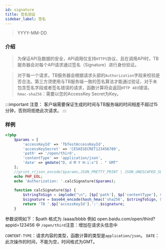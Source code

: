 ```yaml
---
id: signature
title: 签名验证
sidebar_label: 签名
---
```


> YYYY-MM-DD

### 介绍
> 为保证API及数据的安全，API调用仅支持`HTTPS`协议，且在调用API时，TB服务器会对每个API请求通过签名（Signature）进行身份验证。

> 对于每一个请求，TB服务器会根据请求头部的`Authorization`字段来校验是否合法。第三方须使用与TB服务端一致的签名算法才能通过验证，对于未包含签名字段或者签名错误的请求，函数计算将会返回`HTTP 403`错误。`hmac-sha256`：需要以您的AccessKey Secret为Key。

:::important
注意： 客户端需要保证生成的时间与TB服务端的时间相差不超过15分钟，否则将拒绝此次请求。
:::

### 样例

```php
<?php
    $params = [
        'accessKeyId' => 'TbTestAccessKeyId',
        'accessKeySecret' => 'CESHISECRET123456789',
        'path' => '/open/third',
        'contentType' => 'application/json',
        'date' => gmdate("D, d M Y H:i:s") . " GMT"
    ];
    //print_r(json_encode($params,JSON_PRETTY_PRINT | JSON_UNESCAPED_SLASHES));
    echo PHP_EOL;
    echo 'Authorization: '.calcSignature($params);
        
    function calcSignature($p) {
        $stringToSign = implode("\n", [$p['path'], $p['contentType'], $p['date']]);
        $signature = base64_encode(hash_hmac('sha256', $stringToSign, $p['accessKeySecret'], true));
        return 'TB '.$p['accessKeyId'].':'.$signature;
    }
```

参数说明如下：$path 格式为 /aaaa/bbbb 例如 open.baidu.com/open/third?appid=123456 中 `/open/third`注意：增加在请求头信息中

`CONTENT-TYPE`：请求内容的类型，函数计算的类型是`application/json`。
<b></b>
`DATE`：此次操作的时间，不能为空，时间格式为GMT。
